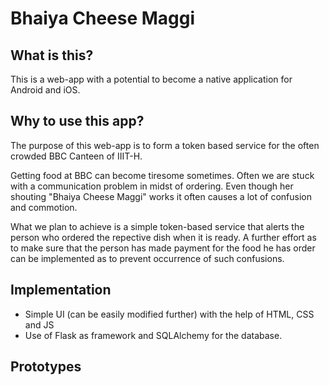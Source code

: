 # Bhaiya Cheese Maggi

## What is this?

This is a web-app with a potential to become a native application for Android and iOS.

## Why to use this app?

The purpose of this web-app is to form a token based service for the often crowded BBC Canteen of IIIT-H.

Getting food at BBC can become tiresome sometimes. Often we are stuck with a communication problem in midst of ordering. Even though her shouting "Bhaiya Cheese Maggi" works it often causes a lot of confusion and commotion.

What we plan to achieve is a simple token-based service that alerts the person who ordered the repective dish when it is ready. A further effort as to make sure that the person has made payment for the food he has order can be implemented as to prevent occurrence of such confusions.

## Implementation

- Simple UI (can be easily modified further) with the help of HTML, CSS and JS
- Use of Flask as framework and SQLAlchemy for the database.

## Prototypes 
